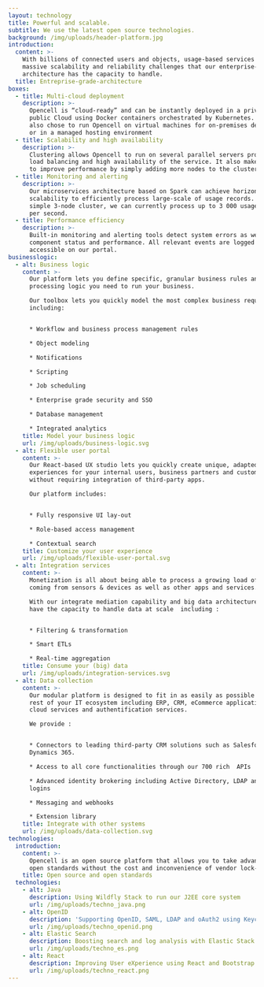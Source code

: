 ```yaml
---
layout: technology
title: Powerful and scalable.
subtitle: We use the latest open source technologies.
background: /img/uploads/header-platform.jpg
introduction:
  content: >-
    With billions of connected users and objects, usage-based services face
    massive scalability and reliability challenges that our enterprise-grade
    architecture has the capacity to handle.
  title: Entreprise-grade-architecture
boxes:
  - title: Multi-cloud deployment
    description: >-
      Opencell is “cloud-ready” and can be instantly deployed in a private or a
      public Cloud using Docker containers orchestrated by Kubernetes. You can
      also chose to run Opencell on virtual machines for on-premises deployment
      or in a managed hosting environment
  - title: Scalability and high availability
    description: >-
      Clustering allows Opencell to run on several parallel servers providing
      load balancing and high availability of the service. It also makes it easy
      to improve performance by simply adding more nodes to the cluster.
  - title: Monitoring and alerting
    description: >-
      Our microservices architecture based on Spark can achieve horizontal
      scalability to efficiently process large-scale of usage records. With a
      simple 3-node cluster, we can currently process up to 3 000 usage records
      per second.
  - title: Performance efficiency
    description: >-
      Built-in monitoring and alerting tools detect system errors as well as
      component status and performance. All relevant events are logged and
      accessible on our portal.
businesslogic:
  - alt: Business logic
    content: >-
      Our platform lets you define specific, granular business rules and
      processing logic you need to run your business.

      Our toolbox lets you quickly model the most complex business requirements
      including:


      * Workflow and business process management rules

      * Object modeling

      * Notifications

      * Scripting

      * Job scheduling

      * Enterprise grade security and SSO

      * Database management

      * Integrated analytics
    title: Model your business logic
    url: /img/uploads/business-logic.svg
  - alt: Flexible user portal
    content: >-
      Our React-based UX studio lets you quickly create unique, adapted
      experiences for your internal users, business partners and customers
      without requiring integration of third-party apps.

      Our platform includes:


      * Fully responsive UI lay-out

      * Role-based access management

      * Contextual search
    title: Customize your user experience
    url: /img/uploads/flexible-user-portal.svg
  - alt: Integration services
    content: >-
      Monetization is all about being able to process a growing load of data
      coming from sensors & devices as well as other apps and services.

      With our integrate mediation capability and big data architecture, you
      have the capacity to handle data at scale  including :


      * Filtering & transformation

      * Smart ETLs

      * Real-time aggregation
    title: Consume your (big) data
    url: /img/uploads/integration-services.svg
  - alt: Data collection
    content: >-
      Our modular platform is designed to fit in as easily as possible with the
      rest of your IT ecosystem including ERP, CRM, eCommerce applications,
      cloud services and authentification services.

      We provide :


      * Connectors to leading third-party CRM solutions such as Salesforce or
      Dynamics 365.

      * Access to all core functionalities through our 700 rich  APIs

      * Advanced identity brokering including Active Directory, LDAP and social
      logins

      * Messaging and webhooks

      * Extension library
    title: Integrate with other systems
    url: /img/uploads/data-collection.svg
technologies:
  introduction:
    content: >-
      Opencell is an open source platform that allows you to take advantage of
      open standards without the cost and inconvenience of vendor lock-in.
    title: Open source and open standards
  technologies:
    - alt: Java
      description: Using Wildfly Stack to run our J2EE core system
      url: /img/uploads/techno_java.png
    - alt: OpenID
      description: 'Supporting OpenID, SAML, LDAP and oAuth2 using Keycloak'
      url: /img/uploads/techno_openid.png
    - alt: Elastic Search
      description: Boosting search and log analysis with Elastic Stack
      url: /img/uploads/techno_es.png
    - alt: React
      description: Improving User eXperience using React and Bootstrap
      url: /img/uploads/techno_react.png
---
```


